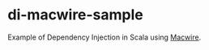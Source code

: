 di-macwire-sample
=================

Example of Dependency Injection in Scala using [Macwire](https://github.com/adamw/macwire).
